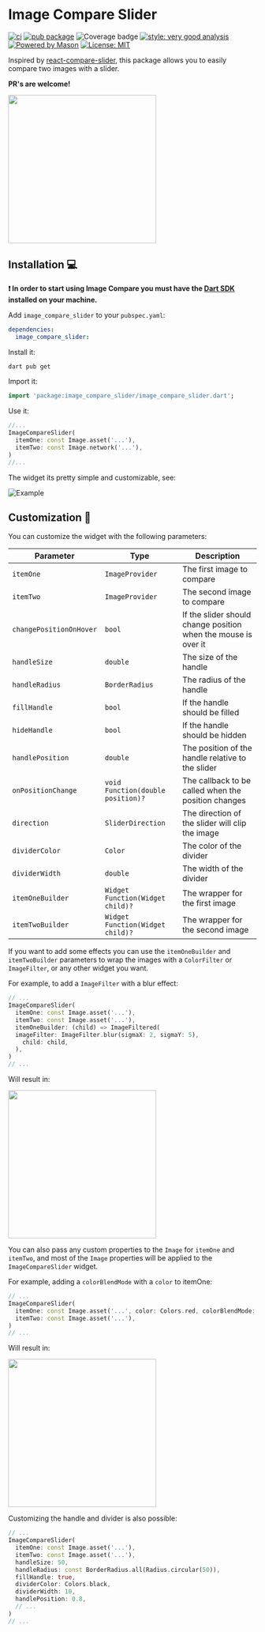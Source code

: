 # Image Compare Slider

[![ci][ci_badge]][ci_link] [![pub package][pub_badge]][pub_link] ![Coverage badge][coverage_badge] [![style: very good analysis][very_good_analysis_badge]][very_good_analysis_link] [![Powered by Mason](https://img.shields.io/endpoint?url=https%3A%2F%2Ftinyurl.com%2Fmason-badge)](https://github.com/felangel/mason) [![License: MIT][license_badge]][license_link]

Inspired by [react-compare-slider](https://www.npmjs.com/package/react-compare-slider), this package allows you to easily compare two images with a slider.

**PR's are welcome!**

<img src="https://raw.githubusercontent.com/cgutierr-zgz/image_compare_slider/main/screenshots/example.png" width="300">

## Installation 💻

**❗ In order to start using Image Compare you must have the [Dart SDK][dart_install_link] installed on your machine.**

Add `image_compare_slider` to your `pubspec.yaml`:

```yaml
dependencies:
  image_compare_slider:
```

Install it:

```sh
dart pub get
```

Import it:

```dart
import 'package:image_compare_slider/image_compare_slider.dart';
```

Use it:

```dart
//...
ImageCompareSlider(
  itemOne: const Image.asset('...'),
  itemTwo: const Image.network('...'),
)
//...
```


The widget its pretty simple and customizable, see:

![Example](https://github.com/cgutierr-zgz/image_compare_slider/blob/main/screenshots/video.gif)

## Customization 🎨

You can customize the widget with the following parameters:

| Parameter | Type | Description |
| --- | --- | --- |
| `itemOne` | `ImageProvider` | The first image to compare |
| `itemTwo` | `ImageProvider` | The second image to compare |
| `changePositionOnHover` | `bool` | If the slider should change position when the mouse is over it |
| `handleSize` | `double` | The size of the handle |
| `handleRadius` | `BorderRadius` | The radius of the handle |
| `fillHandle` | `bool` | If the handle should be filled |
| `hideHandle` | `bool` | If the handle should be hidden |
| `handlePosition` | `double` | The position of the handle relative to the slider |
| `onPositionChange` | `void Function(double position)?` | The callback to be called when the position changes |
| `direction` | `SliderDirection` | The direction of the slider will clip the image |
| `dividerColor` | `Color` | The color of the divider |
| `dividerWidth` | `double` | The width of the divider |
| `itemOneBuilder` | `Widget Function(Widget child)?` | The wrapper for the first image |
| `itemTwoBuilder` | `Widget Function(Widget child)?` | The wrapper for the second image |


If you want to add some effects you can use the `itemOneBuilder` and `itemTwoBuilder` parameters to wrap the images with a `ColorFilter` or `ImageFilter`, or any other widget you want.

For example, to add a `ImageFilter` with a blur effect:

```dart
// ...
ImageCompareSlider(
  itemOne: const Image.asset('...'),
  itemTwo: const Image.asset('...'),
  itemOneBuilder: (child) => ImageFiltered(
  imageFilter: ImageFilter.blur(sigmaX: 2, sigmaY: 5),
    child: child,
  ),
)
// ...
```

Will result in:

<img src="https://raw.githubusercontent.com/cgutierr-zgz/image_compare_slider/main/screenshots/example2.png" width="300">

You can also pass any custom properties to the `Image` for `itemOne` and `itemTwo`, and most of the `Image` properties will be applied to the `ImageCompareSlider` widget.

For example, adding a `colorBlendMode` with a `color` to itemOne:

```dart
// ...
ImageCompareSlider(
  itemOne: const Image.asset('...', color: Colors.red, colorBlendMode: BlendMode.overlay),
  itemTwo: const Image.asset('...'),
)
// ...
```

Will result in:

<img src="https://raw.githubusercontent.com/cgutierr-zgz/image_compare_slider/main/screenshots/example3.png" width="300">

Customizing the handle and divider is also possible:

```dart
// ...
ImageCompareSlider(
  itemOne: const Image.asset('...'),
  itemTwo: const Image.asset('...'),
  handleSize: 50,
  handleRadius: const BorderRadius.all(Radius.circular(50)),
  fillHandle: true,
  dividerColor: Colors.black,
  dividerWidth: 10,
  handlePosition: 0.8,
  // ...
)
// ...
```


[ci_badge]: https://github.com/cgutierr-zgz/image_compare_slider/actions/workflows/publish.yaml/badge.svg
[ci_link]: https://github.com/cgutierr-zgz/image_compare_slider/actions/workflows/publish.yaml
[pub_badge]: https://img.shields.io/pub/v/image_compare_slider.svg?label=image_compare_slider
[pub_link]: https://pub.dev/packages/image_compare_slider
[coverage_badge]: https://raw.githubusercontent.com/cgutierr-zgz/image_compare_slider/main/coverage_badge.svg
[dart_install_link]: https://dart.dev/get-dart
[github_actions_link]: https://docs.github.com/en/actions/learn-github-actions
[license_badge]: https://img.shields.io/badge/license-MIT-blue.svg
[license_link]: https://opensource.org/licenses/MIT
[logo_black]: https://raw.githubusercontent.com/VGVentures/very_good_brand/main/styles/README/vgv_logo_black.png#gh-light-mode-only
[logo_white]: https://raw.githubusercontent.com/VGVentures/very_good_brand/main/styles/README/vgv_logo_white.png#gh-dark-mode-only
[mason_link]: https://github.com/felangel/mason
[very_good_analysis_badge]: https://img.shields.io/badge/style-very_good_analysis-B22C89.svg
[very_good_analysis_link]: https://pub.dev/packages/very_good_analysis
[very_good_coverage_link]: https://github.com/marketplace/actions/very-good-coverage
[very_good_ventures_link]: https://verygood.ventures
[very_good_ventures_link_light]: https://verygood.ventures#gh-light-mode-only
[very_good_ventures_link_dark]: https://verygood.ventures#gh-dark-mode-only
[very_good_workflows_link]: https://github.com/VeryGoodOpenSource/very_good_workflows

